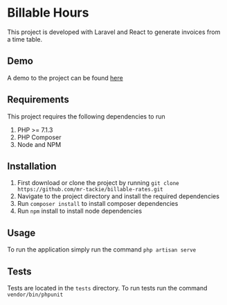 # Billable Hours
This project is developed with Laravel and React to generate invoices from a time table.

## Demo
A demo to the project can be found <a href="https://billable-rates.herokuapp.com/invoices/">here</a>
## Requirements
This project requires the following dependencies to run 
1. PHP >= 7.1.3
2. PHP Composer 
3. Node and NPM 

## Installation
1. First download or clone the project by running `git clone https://github.com/mr-tackie/billable-rates.git`
2. Navigate to the project directory and install the required dependencies
3. Run `composer install` to install composer dependencies
4. Run `npm` install to install node dependencies

## Usage
To run the application simply run the command `php artisan serve`

## Tests
Tests are located in the `tests` directory. To run tests run the command `vendor/bin/phpunit`